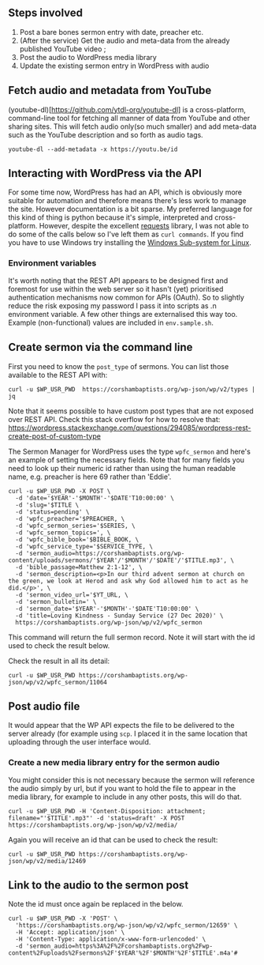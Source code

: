 
##  Steps involved

1. Post a bare bones sermon entry with date, preacher etc.
2. (After the service) Get the audio and meta-data from the already published YouTube video ;
3. Post the audio to WordPress media library
4. Update the existing sermon entry in WordPress with audio

## Fetch audio and metadata from YouTube

(youtube-dl)[https://github.com/ytdl-org/youtube-dl] is a cross-platform, command-line tool for fetching all manner of data from YouTube and other sharing sites. This will fetch audio only(so much smaller) and add meta-data such as the YouTube description and so forth as audio tags.

```
youtube-dl --add-metadata -x https://youtu.be/id
```

## Interacting with WordPress via the API

For some time now, WordPress has had an API, which is obviously more suitable for automation and therefore means there's less work to manage the site. However documentation is a bit sparse. My preferred language for this kind of thing is python because it's simple, interpreted and cross-platform. However, despite the excellent [requests](https://docs.python-requests.org/en/master/index.html) library, I was not able to do some of the calls below so I've left them as `curl commands`. If you find you have to use Windows try installing the [Windows Sub-system for Linux](https://docs.microsoft.com/en-us/windows/wsl/about).

### Environment variables

It's worth noting that the REST API appears to be designed first and foremost for use within the web server so it hasn't (yet) prioritised authentication mechanisms now common for APIs (OAuth). So to slightly reduce the risk exposing my password I pass it into scripts as .n environment variable. A few other things are externalised this way too. Example (non-functional) values are included in `env.sample.sh`.

## Create sermon via the command line

First you need to know the `post_type` of sermons. You can list those available to the REST API with:

```
curl -u $WP_USR_PWD  https://corshambaptists.org/wp-json/wp/v2/types | jq
```

Note that it seems possible to have custom post types that are not exposed over REST API. Check this stack overflow for how to resolve that: https://wordpress.stackexchange.com/questions/294085/wordpress-rest-create-post-of-custom-type

The Sermon Manager for WordPress uses the type `wpfc_sermon` and here's an example of setting the necessary fields. Note that for many fields you need to look up their numeric id rather than using the human readable name, e.g. preacher is here 69 rather than 'Eddie'.

```
curl -u $WP_USR_PWD -X POST \
  -d 'date='$YEAR'-'$MONTH'-'$DATE'T10:00:00' \
  -d 'slug='$TITLE \
  -d 'status=pending' \
  -d 'wpfc_preacher='$PREACHER, \
  -d 'wpfc_sermon_series='$SERIES, \
  -d 'wpfc_sermon_topics=', \
  -d 'wpfc_bible_book='$BIBLE_BOOK, \
  -d 'wpfc_service_type='$SERVICE_TYPE, \
  -d 'sermon_audio=https://corshambaptists.org/wp-content/uploads/sermons/'$YEAR'/'$MONTH'/'$DATE'/'$TITLE.mp3', \
  -d 'bible_passage=Matthew 2:1-12', \
  -d 'sermon_description=<p>In our third advent sermon at church on the green, we look at Herod and ask why God allowed him to act as he did.</p>', \
  -d 'sermon_video_url='$YT_URL, \
  -d 'sermon_bulletin=' \
  -d 'sermon_date='$YEAR'-'$MONTH'-'$DATE'T10:00:00' \
  -d 'title=Loving Kindness - Sunday Service (27 Dec 2020)' \
  https://corshambaptists.org/wp-json/wp/v2/wpfc_sermon
```

This command will return the full sermon record. Note it will start with the id used to check the result below.

Check the result in all its detail:

```
curl -u $WP_USR_PWD https://corshambaptists.org/wp-json/wp/v2/wpfc_sermon/11064
```

## Post audio file

It would appear that the WP API expects the file to be delivered to the server already (for example using `scp`. I placed it in the same location that uploading through the user interface would.

### Create a new media library entry for the sermon audio

You might consider this is not necessary because the sermon will reference the audio simply by url, but if you want to hold the file to appear in the media library, for example to include in any other posts, this will do that.

  ```
  curl -u $WP_USR_PWD -H 'Content-Disposition: attachment; filename="'$TITLE'.mp3"' -d 'status=draft' -X POST https://corshambaptists.org/wp-json/wp/v2/media/
  ```

Again you will receive an id that can be used to check the result:

  ```
  curl -u $WP_USR_PWD https://corshambaptists.org/wp-json/wp/v2/media/12469
  ```

## Link to the audio to the sermon post

Note the id must once again be replaced in the below.

```
curl -u $WP_USR_PWD -X 'POST' \
  'https://corshambaptists.org/wp-json/wp/v2/wpfc_sermon/12659' \
  -H 'Accept: application/json' \
  -H 'Content-Type: application/x-www-form-urlencoded' \
  -d 'sermon_audio=https%3A%2F%2Fcorshambaptists.org%2Fwp-content%2Fuploads%2Fsermons%2F'$YEAR'%2F'$MONTH'%2F'$TITLE'.m4a'#
```
